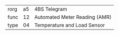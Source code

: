 
|    |   |   |
| -- | - | - |
| rorg | a5 | 4BS Telegram |
| func | 12 | Automated Meter Reading (AMR) |
| type | 04 | Temperature and Load Sensor |
